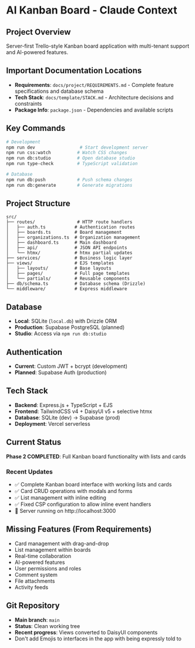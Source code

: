 # AI Kanban Board - Claude Context

## Project Overview
Server-first Trello-style Kanban board application with multi-tenant support and AI-powered features.

## Important Documentation Locations
- **Requirements**: `docs/project/REQUIREMENTS.md` - Complete feature specifications and database schema
- **Tech Stack**: `docs/template/STACK.md` - Architecture decisions and constraints
- **Package Info**: `package.json` - Dependencies and available scripts

## Key Commands
```bash
# Development
npm run dev                 # Start development server
npm run css:watch          # Watch CSS changes
npm run db:studio          # Open database studio
npm run type-check         # TypeScript validation

# Database
npm run db:push            # Push schema changes
npm run db:generate        # Generate migrations
```

## Project Structure
```
src/
├── routes/                # HTTP route handlers
│   ├── auth.ts           # Authentication routes
│   ├── boards.ts         # Board management
│   ├── organizations.ts  # Organization management  
│   ├── dashboard.ts      # Main dashboard
│   ├── api/              # JSON API endpoints
│   └── htmx/             # htmx partial updates
├── services/             # Business logic layer
├── views/                # EJS templates
│   ├── layouts/          # Base layouts
│   ├── pages/            # Full page templates
│   └── partials/         # Reusable components
├── db/schema.ts          # Database schema (Drizzle)
└── middleware/           # Express middleware
```

## Database
- **Local**: SQLite (`local.db`) with Drizzle ORM
- **Production**: Supabase PostgreSQL (planned)
- **Studio**: Access via `npm run db:studio`

## Authentication
- **Current**: Custom JWT + bcrypt (development)
- **Planned**: Supabase Auth (production)

## Tech Stack
- **Backend**: Express.js + TypeScript + EJS
- **Frontend**: TailwindCSS v4 + DaisyUI v5 + selective htmx
- **Database**: SQLite (dev) → Supabase (prod)
- **Deployment**: Vercel serverless

## Current Status
**Phase 2 COMPLETED**: Full Kanban board functionality with lists and cards

### Recent Updates
- ✅ Complete Kanban board interface with working lists and cards
- ✅ Card CRUD operations with modals and forms
- ✅ List management with inline editing
- ✅ Fixed CSP configuration to allow inline event handlers
- 🚀 Server running on http://localhost:3000

## Missing Features (From Requirements)
- Card management with drag-and-drop
- List management within boards
- Real-time collaboration
- AI-powered features
- User permissions and roles
- Comment system
- File attachments
- Activity feeds

## Git Repository
- **Main branch**: `main`
- **Status**: Clean working tree
- **Recent progress**: Views converted to DaisyUI components
- Don't add Emojis to interfaces in the app with being expressly told to